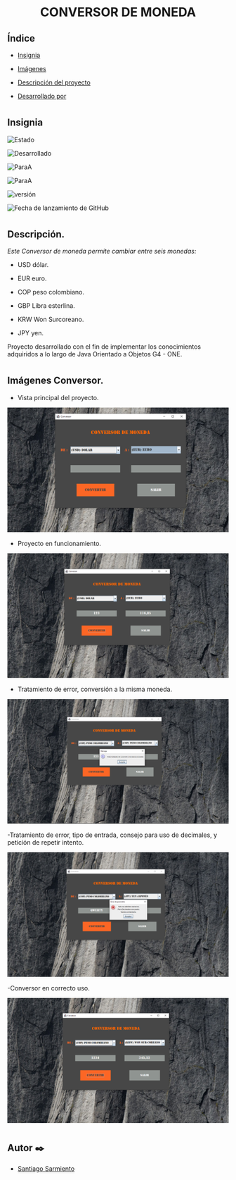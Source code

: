 <div align="center">
       <h1> CONVERSOR DE MONEDA </h1>

</div>

## Índice 

- [Insignia](#Insignia)

- [Imágenes](#Imagenes-Conversor)

- [Descripción del proyecto](#descripción)

- [Desarrollado por](#autor-✒️)

#

## Insignia


![Estado](https://img.shields.io/badge/Estado%20desarrollo-En%20Construccion-green)

![Desarrollado](https://img.shields.io/badge/Desarrollado%20por%20-Santiago%20Sarmiento-important)

![ParaA](https://img.shields.io/badge/Para-Alura-blue)

![ParaA](https://img.shields.io/badge/Para-Oracle%20Next%20Education-critical)


![versión](https://img.shields.io/badge/Version-v0.1.0-brightgreen)

![Fecha de lanzamiento de GitHub](https://img.shields.io/badge/Fecha%20de%20lanzamiento-Marzo%202023-red)

#

## Descripción.

_Este Conversor de moneda permite cambiar entre seis monedas:_

- USD dólar. 

- EUR euro. 

- COP peso colombiano. 

- GBP Libra esterlina. 

- KRW Won Surcoreano. 

- JPY yen. 

<p>
    Proyecto desarrollado con el fin de implementar los conocimientos adquiridos a lo largo de Java Orientado a Objetos G4 - ONE.
</p>

#


## Imágenes Conversor.

- Vista principal del proyecto.

![Vista inicial](https://github.com/Santman1/Convertidor/blob/main/Imagenes_Conversor/1.png)

- Proyecto en funcionamiento.

![Vista  2](https://github.com/Santman1/Convertidor/blob/main/Imagenes_Conversor/2.png)

- Tratamiento de error, conversión a la misma moneda.

![Vista Error](https://github.com/Santman1/Convertidor/blob/main/Imagenes_Conversor/3.png)

-Tratamiento de error, tipo de entrada, consejo para uso de decimales, y petición de repetir intento.

![Vista Error](https://github.com/Santman1/Convertidor/blob/main/Imagenes_Conversor/4.png)

-Conversor en correcto uso.

![Vista Error](https://github.com/Santman1/Convertidor/blob/main/Imagenes_Conversor/5.png)

#
## Autor ✒️

- [Santiago Sarmiento](https://github.com/Santman1)

#
#
